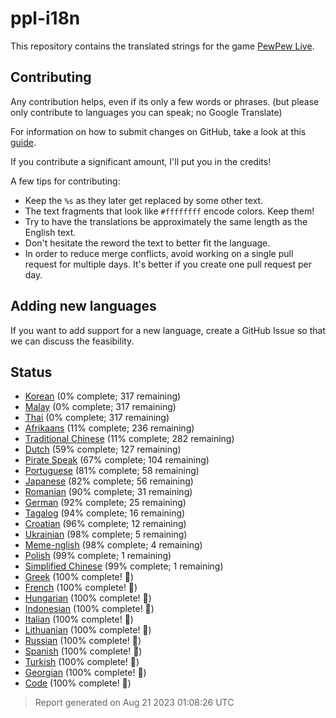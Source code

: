 [//]: # "This file is automatically generated by generate_readme.py"
# ppl-i18n
This repository contains the translated strings for the game [PewPew Live](https://pewpew.live).
## Contributing
Any contribution helps, even if its only a few words or phrases.
(but please only contribute to languages you can speak; no Google Translate)

For information on how to submit changes on GitHub, take a look at this [guide](https://docs.github.com/en/free-pro-team@latest/github/managing-files-in-a-repository/editing-files-in-another-users-repository).

If you contribute a significant amount, I'll put you in the credits!

A few tips for contributing:
* Keep the `%s` as they later get replaced by some other text.
* The text fragments that look like `#ffffffff` encode colors. Keep them!
* Try to have the translations be approximately the same length as the English text.
* Don't hesitate the reword the text to better fit the language.
* In order to reduce merge conflicts, avoid working on a single pull request for multiple days. It's better if you create one pull request per day.
## Adding new languages
If you want to add support for a new language, create a GitHub Issue so that we can discuss
the feasibility.
## Status
* [Korean](/translations/kor.po) (0% complete; 317 remaining)
* [Malay](/translations/msa.po) (0% complete; 317 remaining)
* [Thai](/translations/tha.po) (0% complete; 317 remaining)
* [Afrikaans](/translations/afr.po) (11% complete; 236 remaining)
* [Traditional Chinese](/translations/cht.po) (11% complete; 282 remaining)
* [Dutch](/translations/nld.po) (59% complete; 127 remaining)
* [Pirate Speak](/translations/pirate.po) (67% complete; 104 remaining)
* [Portuguese](/translations/por.po) (81% complete; 58 remaining)
* [Japanese](/translations/jpn.po) (82% complete; 56 remaining)
* [Romanian](/translations/ron.po) (90% complete; 31 remaining)
* [German](/translations/deu.po) (92% complete; 25 remaining)
* [Tagalog](/translations/tgl.po) (94% complete; 16 remaining)
* [Croatian](/translations/hrv.po) (96% complete; 12 remaining)
* [Ukrainian](/translations/ukr.po) (98% complete; 5 remaining)
* [Meme-nglish](/translations/meme.po) (98% complete; 4 remaining)
* [Polish](/translations/pol.po) (99% complete; 1 remaining)
* [Simplified Chinese](/translations/chs.po) (99% complete; 1 remaining)
* [Greek](/translations/ell.po) (100% complete! 🎉)
* [French](/translations/fra.po) (100% complete! 🎉)
* [Hungarian](/translations/hun.po) (100% complete! 🎉)
* [Indonesian](/translations/ind.po) (100% complete! 🎉)
* [Italian](/translations/ita.po) (100% complete! 🎉)
* [Lithuanian](/translations/lit.po) (100% complete! 🎉)
* [Russian](/translations/rus.po) (100% complete! 🎉)
* [Spanish](/translations/spa.po) (100% complete! 🎉)
* [Turkish](/translations/tur.po) (100% complete! 🎉)
* [Georgian](/translations/kat.po) (100% complete! 🎉)
* [Code](/translations/code.po) (100% complete! 🎉)
> Report generated on Aug 21 2023 01:08:26 UTC